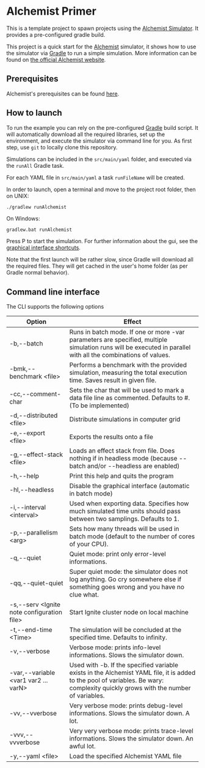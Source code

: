 # Alchemist Primer

This is a template project to spawn projects using the [Alchemist Simulator](https://github.com/AlchemistSimulator/Alchemist).
It provides a pre-configured gradle build.

This project is a quick start for the [Alchemist](https://github.com/AlchemistSimulator/Alchemist) simulator, it shows how to use the simulator via [Gradle](https://gradle.org) to run a simple simulation. More information can be found on [the official Alchemist website](https://alchemistsimulator.github.io).

## Prerequisites

Alchemist's prerequisites can be found [here](https://alchemistsimulator.github.io/wiki/usage/installation/).

## How to launch

To run the example you can rely on the pre-configured [Gradle](https://gradle.org) build script.
It will automatically download all the required libraries, set up the environment, and execute the simulator via command line for you.
As first step, use `git` to locally clone this repository.

Simulations can be included in the `src/main/yaml` folder,
and executed via the `runAll` Gradle task.

For each YAML file in `src/main/yaml` a task `runFileName` will be created.

In order to launch, open a terminal and move to the project root folder, then on UNIX:
```bash
./gradlew runAlchemist
```
On Windows:
```
gradlew.bat runAlchemist
```

Press <kb>P</kb> to start the simulation.
For further information about the gui, see the [graphical interface shortcuts](https://alchemistsimulator.github.io/wiki/usage/gui/).

Note that the first launch will be rather slow, since Gradle will download all the required files.
They will get cached in the user's home folder (as per Gradle normal behavior).

## Command line interface

The CLI supports the following options

| Option                                     | Effect                                                                                                                                                                            |
|--------------------------------------------|-----------------------------------------------------------------------------------------------------------------------------------------------------------------------------------|
| -b,--batch                                 | Runs in batch mode. If one or more -var parameters are specified, multiple simulation runs will be executed in parallel with all the combinations of values.                      |
| -bmk,--benchmark \<file>                    | Performs a benchmark with the provided simulation, measuring the total execution time. Saves result in given file.                                                                |
| -cc,--comment-char                         | Sets the char that will be used to mark a data file line as commented. Defaults to #. (To be implemented)                                                                         |
| -d,--distributed \<file>                    | Distribute simulations in computer grid                                                                                                                                           |
| -e,--export \<file>                         | Exports the results onto a file                                                                                                                                                   |
| -g,--effect-stack \<file>                   | Loads an effect stack from file. Does nothing if in headless mode (because --batch and/or --headless are enabled)                                                                 |
| -h,--help                                  | Print this help and quits the program                                                                                                                                             |
| -hl,--headless                             | Disable the graphical interface (automatic in batch mode)                                                                                                                         |
| -i,--interval \<interval>                   | Used when exporting data. Specifies how much simulated time units should pass between two samplings. Defaults to 1.                                                               |
| -p,--parallelism \<arg>                     | Sets how many threads will be used in batch mode (default to the number of cores of your CPU).                                                                                    |
| -q,--quiet                                 | Quiet mode: print only error-level informations.                                                                                                                                  |
| -qq,--quiet-quiet                          | Super quiet mode: the simulator does not log anything. Go cry somewhere else if something goes wrong and you have no clue what.                                                   |
| -s,--serv \<Ignite note configuration file> | Start Ignite cluster node on local machine                                                                                                                                        |
| -t,--end-time \<Time>                       | The simulation will be concluded at the specified time. Defaults to infinity.                                                                                                     |
| -v,--verbose                               | Verbose mode: prints info-level informations. Slows the simulator down.                                                                                                           |
| -var,--variable \<var1 var2 ... varN>       | Used with -b. If the specified variable exists in the Alchemist YAML file, it is added to the pool of  variables. Be wary: complexity quickly grows with the number of variables. |
| -vv,--vverbose                             | Very verbose mode: prints debug-level informations. Slows the simulator down. A lot.                                                                                              |
| -vvv,--vvverbose                           | Very very verbose mode: prints trace-level informations. Slows the simulator down. An awful lot.                                                                                  |
| -y,--yaml \<file>                           | Load the specified Alchemist YAML file                                                                                                                                            |
